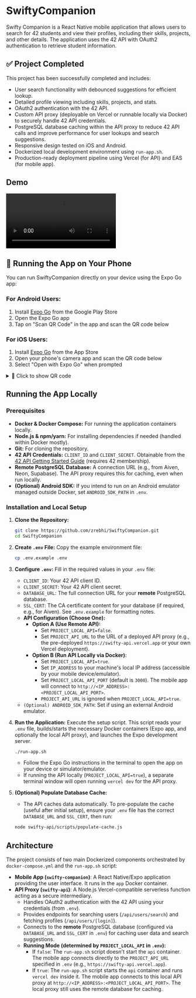 # SwiftyCompanion

Swifty Companion is a React Native mobile application that allows users to search for 42 students and view their profiles, including their skills, projects, and other details. The application uses the 42 API with OAuth2 authentication to retrieve student information.

## ✅ Project Completed

This project has been successfully completed and includes:

- User search functionality with debounced suggestions for efficient lookup.
- Detailed profile viewing including skills, projects, and stats.
- OAuth2 authentication with the 42 API.
- Custom API proxy (deployable on Vercel or runnable locally via Docker) to securely handle 42 API credentials.
- PostgreSQL database caching within the API proxy to reduce 42 API calls and improve performance for user lookups and search suggestions.
- Responsive design tested on iOS and Android.
- Dockerized local development environment using `run-app.sh`.
- Production-ready deployment pipeline using Vercel (for API) and EAS (for mobile app).

## Demo

<video src="https://github.com/user-attachments/assets/586b34ae-2b2f-4452-9589-239d600e72f4"></video>

## 📱 Running the App on Your Phone

You can run SwiftyCompanion directly on your device using the Expo Go app:

### For Android Users:

1. Install [Expo Go](https://play.google.com/store/apps/details?id=host.exp.exponent) from the Google Play Store
2. Open the Expo Go app
3. Tap on "Scan QR Code" in the app and scan the QR code below

### For iOS Users:

1. Install [Expo Go](https://apps.apple.com/app/expo-go/id982107779) from the App Store
2. Open your phone's camera app and scan the QR code below
3. Select "Open with Expo Go" when prompted

<details>
<summary>📱 Click to show QR code</summary>

<img src="https://qr.expo.dev/eas-update?slug=exp&projectId=6b82f6c9-afb7-467f-ade4-ede7ace16ecf&groupId=462b0b66-896f-426a-bf25-0e04f3e9a14d&host=u.expo.dev"></img>

</details>

## Running the App Locally

### Prerequisites

- **Docker & Docker Compose:** For running the application containers locally.
- **Node.js & npm/yarn:** For installing dependencies if needed (handled within Docker mostly).
- **Git:** For cloning the repository.
- **42 API Credentials:** `CLIENT_ID` and `CLIENT_SECRET`. Obtainable from the [42 API Getting Started Guide](https://api.intra.42.fr/apidoc/guides/getting_started) (requires 42 membership).
- **Remote PostgreSQL Database:** A connection URL (e.g., from Aiven, Neon, Supabase). The API proxy requires this for caching, even when run locally.
- **(Optional) Android SDK:** If you intend to run on an Android emulator managed outside Docker, set `ANDROID_SDK_PATH` in `.env`.

### Installation and Local Setup

1.  **Clone the Repository:**
    ```bash
    git clone https://github.com/zrebhi/SwiftyCompanion.git
    cd SwiftyCompanion
    ```
2.  **Create `.env` File:**
    Copy the example environment file:
    ```bash
    cp .env.example .env
    ```
3.  **Configure `.env`:**
    Fill in the required values in your `.env` file:

    - `CLIENT_ID`: Your 42 API client ID.
    - `CLIENT_SECRET`: Your 42 API client secret.
    - `DATABASE_URL`: The full connection URL for your **remote** PostgreSQL database.
    - `SSL_CERT`: The CA certificate content for your database (if required, e.g., for Aiven). See `.env.example` for formatting notes.
    - **API Configuration (Choose One):**
      - **Option A (Use Remote API):**
        - Set `PROJECT_LOCAL_API=false`.
        - Set `PROJECT_API_URL` to the URL of a deployed API proxy (e.g., the pre-deployed `https://swifty-api.vercel.app` or your own Vercel deployment).
      - **Option B (Run API Locally via Docker):**
        - Set `PROJECT_LOCAL_API=true`.
        - Set `IP_ADDRESS` to your machine's local IP address (accessible by your mobile device/emulator).
        - Set `PROJECT_LOCAL_API_PORT` (default is `3000`). The mobile app will connect to `http://<IP_ADDRESS>:<PROJECT_LOCAL_API_PORT>`.
        - `PROJECT_API_URL` is ignored when `PROJECT_LOCAL_API=true`.
    - `(Optional) ANDROID_SDK_PATH`: Set if using an external Android emulator.

4.  **Run the Application:**
    Execute the setup script. This script reads your `.env` file, builds/starts the necessary Docker containers (Expo app, and optionally the local API proxy), and launches the Expo development server.

    ```bash
    ./run-app.sh
    ```

    - Follow the Expo Go instructions in the terminal to open the app on your device or simulator/emulator.
    - If running the API locally (`PROJECT_LOCAL_API=true`), a separate terminal window will open running `vercel dev` for the API proxy.

5.  **(Optional) Populate Database Cache:**
    - The API caches data automatically. To pre-populate the cache (useful after initial setup), ensure your `.env` file has the correct `DATABASE_URL` and `SSL_CERT`, then run:
    ```bash
    node swifty-api/scripts/populate-cache.js
    ```

## Architecture

The project consists of two main Dockerized components orchestrated by `docker-compose.yml` and the `run-app.sh` script:

- **Mobile App (`swifty-companion`)**: A React Native/Expo application providing the user interface. It runs in the `app` Docker container.
- **API Proxy (`swifty-api`)**: A Node.js Vercel-compatible serverless function acting as a secure intermediary.
  - Handles OAuth2 authentication with the 42 API using your credentials (from `.env`).
  - Provides endpoints for searching users (`/api/users/search`) and fetching profiles (`/api/users/[login]`).
  - Connects to the **remote** PostgreSQL database (configured via `DATABASE_URL` and `SSL_CERT` in `.env`) for caching user data and search suggestions.
  - **Running Mode (determined by `PROJECT_LOCAL_API` in `.env`):**
    - If `false`: The `run-app.sh` script doesn't start the `api` container. The mobile app connects directly to the `PROJECT_API_URL` specified in `.env` (e.g., `https://swifty-api.vercel.app`).
    - If `true`: The `run-app.sh` script starts the `api` container and runs `vercel dev` inside it. The mobile app connects to this local API proxy at `http://<IP_ADDRESS>:<PROJECT_LOCAL_API_PORT>`. The local proxy still uses the remote database for caching.

